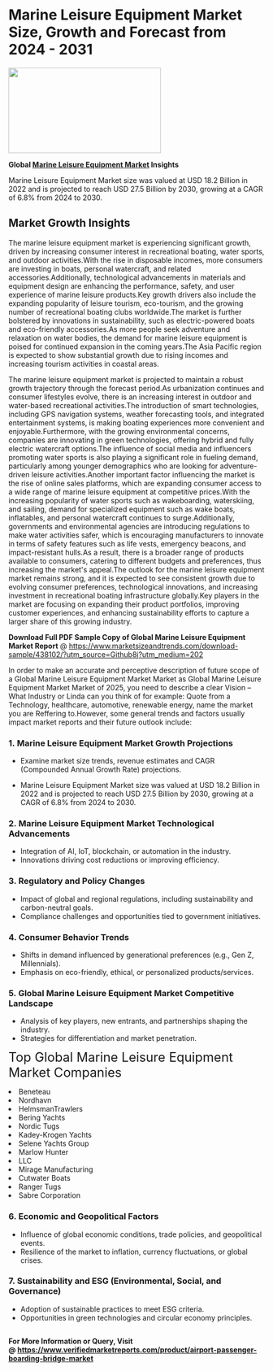 <H1>Marine Leisure Equipment Market Size, Growth and Forecast from 2024 - 2031</H1><img class="aligncenter size-medium wp-image-584254" src="https://thirdeyenews.in/wp-content/uploads/2024/09/Global-Market-Research-300x168.jpeg" alt="" width="300" height="168" /><p><strong>Global&nbsp;<a href="https://www.marketsizeandtrends.com/download-sample/438102/?utm_source=Github8j?utm_medium=202">Marine Leisure Equipment Market</a> Insights</strong></p><p>Marine Leisure Equipment Market size was valued at USD 18.2 Billion in 2022 and is projected to reach USD 27.5 Billion by 2030, growing at a CAGR of 6.8% from 2024 to 2030.</p><p><h2>Market Growth Insights</h2> <p>The marine leisure equipment market is experiencing significant growth, driven by increasing consumer interest in recreational boating, water sports, and outdoor activities.With the rise in disposable incomes, more consumers are investing in boats, personal watercraft, and related accessories.Additionally, technological advancements in materials and equipment design are enhancing the performance, safety, and user experience of marine leisure products.Key growth drivers also include the expanding popularity of leisure tourism, eco-tourism, and the growing number of recreational boating clubs worldwide.The market is further bolstered by innovations in sustainability, such as electric-powered boats and eco-friendly accessories.As more people seek adventure and relaxation on water bodies, the demand for marine leisure equipment is poised for continued expansion in the coming years.The Asia Pacific region is expected to show substantial growth due to rising incomes and increasing tourism activities in coastal areas.</p> <p>The marine leisure equipment market is projected to maintain a robust growth trajectory through the forecast period.As urbanization continues and consumer lifestyles evolve, there is an increasing interest in outdoor and water-based recreational activities.The introduction of smart technologies, including GPS navigation systems, weather forecasting tools, and integrated entertainment systems, is making boating experiences more convenient and enjoyable.Furthermore, with the growing environmental concerns, companies are innovating in green technologies, offering hybrid and fully electric watercraft options.The influence of social media and influencers promoting water sports is also playing a significant role in fueling demand, particularly among younger demographics who are looking for adventure-driven leisure activities.Another important factor influencing the market is the rise of online sales platforms, which are expanding consumer access to a wide range of marine leisure equipment at competitive prices.With the increasing popularity of water sports such as wakeboarding, waterskiing, and sailing, demand for specialized equipment such as wake boats, inflatables, and personal watercraft continues to surge.Additionally, governments and environmental agencies are introducing regulations to make water activities safer, which is encouraging manufacturers to innovate in terms of safety features such as life vests, emergency beacons, and impact-resistant hulls.As a result, there is a broader range of products available to consumers, catering to different budgets and preferences, thus increasing the market's appeal.The outlook for the marine leisure equipment market remains strong, and it is expected to see consistent growth due to evolving consumer preferences, technological innovations, and increasing investment in recreational boating infrastructure globally.Key players in the market are focusing on expanding their product portfolios, improving customer experiences, and enhancing sustainability efforts to capture a larger share of this growing industry.</p> <p><span class=""><strong>Download Full PDF Sample Copy of Global Marine Leisure Equipment Market Report</strong> @ <a href="https://www.marketsizeandtrends.com/download-sample/438102/?utm_source=Github8j?utm_medium=202" target="_blank">https://www.marketsizeandtrends.com/download-sample/438102/?utm_source=Github8j?utm_medium=202</a></span></p><p>In order to make an accurate and perceptive description of future scope of a Global&nbsp;Marine Leisure Equipment Market Market as Global&nbsp;Marine Leisure Equipment Market Market of 2025, you need to describe a clear Vision &ndash; What Industry or Linda can you think of for example: Quote from a Technology, healthcare, automotive, renewable energy, name the market you are Reffering to.However, some general trends and factors usually impact market reports and their future outlook include:</p><h3>1.&nbsp;<strong>Marine Leisure Equipment Market Growth Projections</strong></h3><ul><li>Examine market size trends, revenue estimates and CAGR (Compounded Annual Growth Rate) projections.</li><li><p>Marine Leisure Equipment Market size was valued at USD 18.2 Billion in 2022 and is projected to reach USD 27.5 Billion by 2030, growing at a CAGR of 6.8% from 2024 to 2030.</p></li></ul><h3>2.&nbsp;<strong>Marine Leisure Equipment Market Technological Advancements</strong></h3><ul><li>Integration of AI, IoT, blockchain, or automation in the industry.</li><li>Innovations driving cost reductions or improving efficiency.</li></ul><h3>3.&nbsp;<strong>Regulatory and Policy Changes</strong></h3><ul><li>Impact of global and regional regulations, including sustainability and carbon-neutral goals.</li><li>Compliance challenges and opportunities tied to government initiatives.</li></ul><h3>4.&nbsp;<strong>Consumer Behavior Trends</strong></h3><ul><li>Shifts in demand influenced by generational preferences (e.g., Gen Z, Millennials).</li><li>Emphasis on eco-friendly, ethical, or personalized products/services.</li></ul><h3>5.&nbsp;<strong>Global Marine Leisure Equipment Market Competitive Landscape</strong></h3><ul><li>Analysis of key players, new entrants, and partnerships shaping the industry.</li><li>Strategies for differentiation and market penetration.</li></ul><p data-pm-slice="1 1 []"><span style="color: inherit; font-family: inherit; font-size: 25px;">Top Global Marine Leisure Equipment Market Companies</span></p><div class="" data-test-id=""><p><li>Beneteau</li><li> Nordhavn</li><li> HelmsmanTrawlers</li><li> Bering Yachts</li><li> Nordic Tugs</li><li> Kadey-Krogen Yachts</li><li> Selene Yachts Group</li><li> Marlow Hunter</li><li> LLC</li><li> Mirage Manufacturing</li><li> Cutwater Boats</li><li> Ranger Tugs</li><li> Sabre Corporation</li></p></div><h3>6.&nbsp;<strong>Economic and Geopolitical Factors</strong></h3><ul><li>Influence of global economic conditions, trade policies, and geopolitical events.</li><li>Resilience of the market to inflation, currency fluctuations, or global crises.</li></ul><h3>7.&nbsp;<strong>Sustainability and ESG (Environmental, Social, and Governance)</strong></h3><ul><li>Adoption of sustainable practices to meet ESG criteria.</li><li>Opportunities in green technologies and circular economy principles.</li></ul><h2><strong style="font-size: 14px;">For More Information or Query, Visit @&nbsp;</strong><a style="background-color: #ffffff; font-size: 14px;" href="https://www.marketsizeandtrends.com/report/marine-leisure-equipment-market/" target="_blank">https://www.verifiedmarketreports.com/product/airport-passenger-boarding-bridge-market</a></h2>